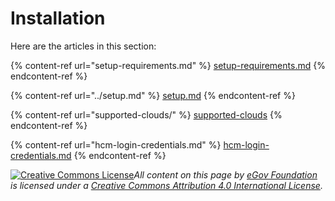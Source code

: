 # Installation

Here are the articles in this section:

{% content-ref url="setup-requirements.md" %}
[setup-requirements.md](setup-requirements.md)
{% endcontent-ref %}

{% content-ref url="../setup.md" %}
[setup.md](../setup.md)
{% endcontent-ref %}

{% content-ref url="supported-clouds/" %}
[supported-clouds](supported-clouds/)
{% endcontent-ref %}

{% content-ref url="hcm-login-credentials.md" %}
[hcm-login-credentials.md](hcm-login-credentials.md)
{% endcontent-ref %}



[![Creative Commons License](https://i.creativecommons.org/l/by/4.0/80x15.png)_​_](http://creativecommons.org/licenses/by/4.0/)_All content on this page by_ [_eGov Foundation_](https://egov.org.in/) _is licensed under a_ [_Creative Commons Attribution 4.0 International License_](http://creativecommons.org/licenses/by/4.0/)_._
